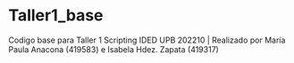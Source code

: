 # Taller1_base
 Codigo base para Taller 1 Scripting IDED UPB 202210 
 | Realizado por 
 María Paula Anacona  (419583) e
 Isabela Hdez. Zapata  (419317)

